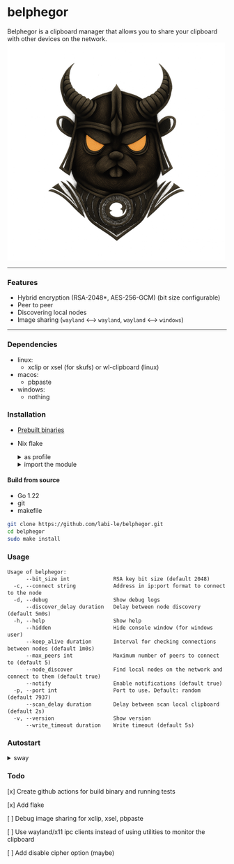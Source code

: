 # belphegor

Belphegor is a clipboard manager that allows you to share your clipboard with other devices on the network.\
<img src="logo.png" width="500">
___

### Features

- Hybrid encryption (RSA-2048*, AES-256-GCM) (bit size configurable)
- Peer to peer
- Discovering local nodes
- Image sharing (`wayland` <—> `wayland`, `wayland` <—> `windows`)

___

### Dependencies

- linux:
    * xclip or xsel (for skufs) or wl-clipboard (linux)
- macos:
    * pbpaste
- windows:
    * nothing

### Installation

- [Prebuilt binaries](https://github.com/labi-le/belphegor/releases)
- Nix flake
  <details> <summary>as profile</summary>

  ```sh
  nix profile install github:labi-le/belphegor
  ```
  </details>
  <details>
  <summary>import the module</summary>

  ```nix
  {
    # inputs
    belphegor.url = "github:labi-le/belphegor";
    # outputs
    overlay-belphegor = final: prev: {
      belphegor = belphegor.packages.${system}.default;
    };
  
    modules = [
      ({ config, pkgs, ... }: { nixpkgs.overlays = [ overlay-belphegor ]; })
    ];
  
    # add package
    environment.systemPackages = with pkgs; [
      belphegor
    ];
  }
  ```
  </details>

#### Build from source

- Go 1.22
- git
- makefile

```sh
git clone https://github.com/labi-le/belphegor.git
cd belphegor
sudo make install
```

### Usage

```
Usage of belphegor:
      --bit_size int              RSA key bit size (default 2048)
  -c, --connect string            Address in ip:port format to connect to the node
  -d, --debug                     Show debug logs
      --discover_delay duration   Delay between node discovery (default 5m0s)
  -h, --help                      Show help
      --hidden                    Hide console window (for windows user)
      --keep_alive duration       Interval for checking connections between nodes (default 1m0s)
      --max_peers int             Maximum number of peers to connect to (default 5)
      --node_discover             Find local nodes on the network and connect to them (default true)
      --notify                    Enable notifications (default true)
  -p, --port int                  Port to use. Default: random (default 7937)
      --scan_delay duration       Delay between scan local clipboard (default 2s)
  -v, --version                   Show version
      --write_timeout duration    Write timeout (default 5s)
```


### Autostart
  <details> <summary>sway</summary>

  ```conf
  exec belphegor
  ```
  </details>

### Todo

[x] Create github actions for build binary and running tests

[x] Add flake

[ ] Debug image sharing for xclip, xsel, pbpaste

[ ] Use wayland/x11 ipc clients instead of using utilities to monitor the clipboard

[ ] Add disable cipher option (maybe)

